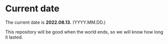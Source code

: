 # Current date

The current date is **2022.08.13.** (YYYY.MM.DD.)

This repository will be good when the world ends, so we will know how long it lasted.